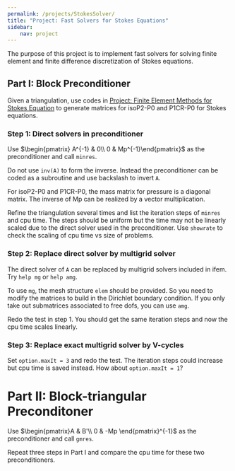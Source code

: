 ```yaml
---
permalink: /projects/StokesSolver/
title: "Project: Fast Solvers for Stokes Equations"
sidebar:
    nav: project
---
```



The purpose of this project is to implement fast solvers for solving
finite element and finite difference discretization of Stokes equations.

## Part I: Block Preconditioner

Given a triangulation, use codes in [Project: Finite Element Methods for Stokes Equation](projectStokes.md) to generate matrices for isoP2-P0 and P1CR-P0 for Stokes equations. 

### Step 1: Direct solvers in preconditioner 

Use $\begin{pmatrix} A^{-1} & 0\\ 0 & Mp^{-1}\end{pmatrix}$ as the preconditioner and call `minres`.

Do not use `inv(A)` to form the inverse. Instead the preconditioner can be coded as a subroutine and use backslash to invert `A`. 

For isoP2-P0 and P1CR-P0, the mass matrix for pressure is a diagonal
matrix. The inverse of Mp can be realized by a vector multiplication.

Refine the triangulation several times and list the iteration steps of
`minres` and cpu time. The steps should be uniform but the time may not be
linearly scaled due to the direct solver used in the preconditioner. Use
`showrate` to check the scaling of cpu time vs size of problems.

### Step 2: Replace direct solver by multigrid solver

The direct solver of `A` can be replaced by multigrid solvers included in
ifem. Try `help mg` or `help amg`.

To use `mg`, the mesh structure `elem` should be provided. So you need to
modify the matrices to build in the Dirichlet boundary condition. If you
only take out submatrices associated to free dofs, you can use `amg`.

Redo the test in step 1. You should get the same iteration steps and now
the cpu time scales linearly. 

### Step 3: Replace exact multigrid solver by V-cycles

Set `option.maxIt = 3` and redo the test. The iteration steps could
increase but cpu time is saved instead. How about `option.maxIt = 1`?

# Part II: Block-triangular Preconditoner

Use $\begin{pmatrix}A & B'\\ 0 & -Mp \end{pmatrix}^{-1}$ as the preconditioner and call `gmres`.

Repeat three steps in Part I and compare the cpu time for these two preconditioners.
